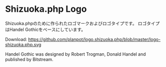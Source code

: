 # Shizuoka.php Logo

Shizuoka.phpのために作られたロゴマークおよびロゴタイプです。
ロゴタイプはHandel Gothicをベースにしています。

Download:
https://github.com/planpot/logo.shizuoka.php/blob/master/logo-shizuoka.php.svg

Handel Gothic was designed by Robert Trogman, Donald Handel and published by Bitstream. 
